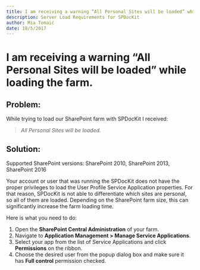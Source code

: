 ```yaml
---
title: I am receiving a warning “All Personal Sites will be loaded” while loading the farm.
description: Server Load Requirements for SPDocKit
author: Mia Tomaić
date: 18/5/2017
---
```


# I am receiving a warning “All Personal Sites will be loaded” while loading the farm.

## Problem:
While trying to load our SharePoint farm with SPDocKit I received:
> *All Personal Sites will be loaded.*

## Solution:
Supported SharePoint versions: SharePoint 2010, SharePoint 2013, SharePoint 2016

Your account or user that was running the SPDocKit does not have the proper privileges to load the User Profile Service Application properties. For that reason, SPDocKit is not able to differentiate which sites are personal, so all of them are loaded. Depending on the SharePoint farm size, this can significantly increase the farm loading time.

Here is what you need to do:
1. Open the **SharePoint Central Administration** of your farm.
2. Navigate to **Application Management > Manage Service Applications**.
3. Select your app from the list of Service Applications and click **Permissions** on the ribbon.
4. Choose the desired user from the popup dialog box and make sure it has **Full control** permission checked.